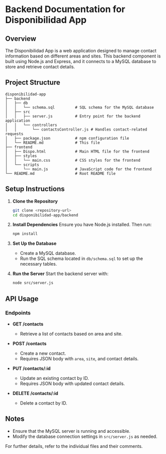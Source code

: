 # Backend Documentation for Disponibilidad App

## Overview
The Disponibilidad App is a web application designed to manage contact information based on different areas and sites. This backend component is built using Node.js and Express, and it connects to a MySQL database to store and retrieve contact details.

## Project Structure
```
disponibilidad-app
├── backend
│   ├── db
│   │   └── schema.sql         # SQL schema for the MySQL database
│   ├── src
│   │   ├── server.js          # Entry point for the backend application
│   │   └── controllers
│   │       └── contactsController.js # Handles contact-related requests
│   ├── package.json           # npm configuration file
│   └── README.md              # This file
├── frontend
│   ├── Dispo.html             # Main HTML file for the frontend
│   ├── styles
│   │   └── main.css           # CSS styles for the frontend
│   └── scripts
│       └── main.js            # JavaScript code for the frontend
└── README.md                  # Root README file
```

## Setup Instructions

1. **Clone the Repository**
   ```bash
   git clone <repository-url>
   cd disponibilidad-app/backend
   ```

2. **Install Dependencies**
   Ensure you have Node.js installed. Then run:
   ```bash
   npm install
   ```

3. **Set Up the Database**
   - Create a MySQL database.
   - Run the SQL schema located in `db/schema.sql` to set up the necessary tables.

4. **Run the Server**
   Start the backend server with:
   ```bash
   node src/server.js
   ```

## API Usage

### Endpoints

- **GET /contacts**
  - Retrieve a list of contacts based on area and site.

- **POST /contacts**
  - Create a new contact.
  - Requires JSON body with `area`, `site`, and contact details.

- **PUT /contacts/:id**
  - Update an existing contact by ID.
  - Requires JSON body with updated contact details.

- **DELETE /contacts/:id**
  - Delete a contact by ID.

## Notes
- Ensure that the MySQL server is running and accessible.
- Modify the database connection settings in `src/server.js` as needed.

For further details, refer to the individual files and their comments.